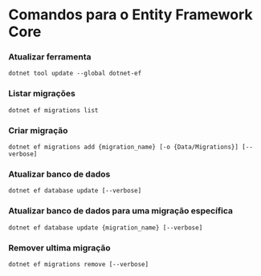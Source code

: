 # Comandos para o Entity Framework Core

### Atualizar ferramenta
```
dotnet tool update --global dotnet-ef
```

### Listar migrações
```
dotnet ef migrations list
```

### Criar migração
```
dotnet ef migrations add {migration_name} [-o {Data/Migrations}] [--verbose]
```

### Atualizar banco de dados
```
dotnet ef database update [--verbose]
```

### Atualizar banco de dados para uma migração específica
```
dotnet ef database update {migration_name} [--verbose]
```

### Remover ultima migração
```
dotnet ef migrations remove [--verbose]
```
